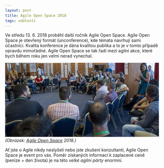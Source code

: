 ```yaml
---
layout: post
title: Agile Open Space 2018
tags: události
---
```


Ve středu 13. 6. 2018 proběhl další ročník Agile Open Space.
Agile Open Space je otevřený formát (unconference), kde témata navrhují sami účastníci.
Kvalita konference je dána kvalitou publika a to je v tomto případě opravdu mimořádné.
Agile Open Space se tak řadí mezi agilní akce, které bych během roku jen velmi nerad vynechal.

<!--more-->

![Agile Open Space 2018](/images/blog/agile-open-space-2018.jpg)
*(Obrázek: [Agile Open Space](https://www.agileopenspace.cz/) 2018.)*

Ať jste o Agile nikdy neslyšeli nebo jste zkušení konzultanti, Agile Open Space je event pro vás.
Poměr získaných informací k zaplacené ceně (peníze + den života) je na této *velké agilní párty* enormní.
